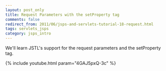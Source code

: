 ```yaml
---           
layout: post_only
title: Request Parameters with the setProperty tag
comments: false
redirect_from: 2011/06/jsps-and-servlets-tutorial-18-request.html
tags: servlets_jsps
category: jsps_intro
---
```


We'll learn JSTL's support for the request parameters and the setProperty tag.

{% include youtube.html param="4GAJ5pxQ-3c" %}